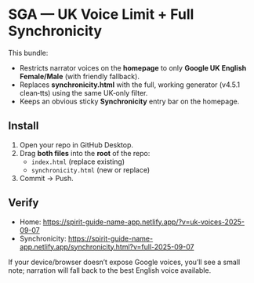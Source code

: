 # SGA — UK Voice Limit + Full Synchronicity

This bundle:
- Restricts narrator voices on the **homepage** to only **Google UK English Female/Male** (with friendly fallback).
- Replaces **synchronicity.html** with the full, working generator (v4.5.1 clean‑tts) using the same UK‑only filter.
- Keeps an obvious sticky **Synchronicity** entry bar on the homepage.

## Install
1) Open your repo in GitHub Desktop.
2) Drag **both files** into the **root** of the repo:
   - `index.html` (replace existing)
   - `synchronicity.html` (new or replace)
3) Commit → Push.

## Verify
- Home: https://spirit-guide-name-app.netlify.app/?v=uk-voices-2025-09-07
- Synchronicity: https://spirit-guide-name-app.netlify.app/synchronicity.html?v=full-2025-09-07

If your device/browser doesn’t expose Google voices, you’ll see a small note; narration will fall back to the best English voice available.
